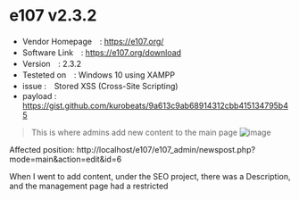 # e107 v2.3.2 

+ Vendor Homepage　: https://e107.org/
+ Software Link　: https://e107.org/download
+ Version　: 2.3.2
+ Testeted on　: Windows 10 using XAMPP
+ issue :　Stored XSS (Cross-Site Scripting)
+ payload : https://gist.github.com/kurobeats/9a613c9ab68914312cbb415134795b45

> This is where admins add new content to the main page
![image](https://github.com/Trinity-SYT-SECURITY/XSS_vuln_issue/assets/96654161/ae4716e9-1395-4c4b-8d87-9cd8d8e46c4f)

Affected position:
http://localhost/e107/e107_admin/newspost.php?mode=main&action=edit&id=6

When I went to add content, under the SEO project, there was a Description, and the management page had a restricted <script> string format, so I had to use other XSS scripts to bypass the restriction

![image](https://github.com/Trinity-SYT-SECURITY/XSS_vuln_issue/assets/96654161/03369764-30b8-492a-8293-22f5cafb42dc)
  
![image](https://github.com/Trinity-SYT-SECURITY/XSS_vuln_issue/assets/96654161/a20dd002-4bda-4469-858f-795441984f06)

After pressing update. 

It will return to the previous page http://localhost/e107/e107_admin/newspost.php?mode=main&action=list , and you can see that the content just typed in Description will be displayed

https://github.com/Trinity-SYT-SECURITY/XSS_vuln_issue/assets/96654161/b1068704-a64b-4bdd-8263-72e2240971e6

![image](https://github.com/Trinity-SYT-SECURITY/XSS_vuln_issue/assets/96654161/96a156fd-ca60-4d5c-b931-eea30591ffd7)
  
**Refer to github's XSS Vectors Cheat Sheet, some will work, some will be blocked**
  
```"><h1><IFRAME SRC="javascript:alert('XSS');"></IFRAME>">123</h1>```
  
+ This is the screen displayed on the front end
![image](https://github.com/Trinity-SYT-SECURITY/XSS_vuln_issue/assets/96654161/d824aa58-28c9-4e63-a545-cdbc05dfec7a)

------
This is another XSS-affected location on the platform

When I use XSS syntax in the "Custom Button Text" field under the "Menu options" section in the page list, the front-end page will display the payload that I just entered.

+ Pages : http://localhost/e107/e107_admin/cpage.php?mode=page&action=list
  
```"><h1><iframe src="#---sanitized---#"></iframe>">12345meow</h1>```  
![image](https://github.com/Trinity-SYT-SECURITY/XSS_vuln_issue/assets/96654161/d04c5e71-4215-4fe4-a2cc-2fdc8ec0e0d5)

POC:

https://github.com/Trinity-SYT-SECURITY/XSS_vuln_issue/assets/96654161/e6ae515c-57a4-4d2b-8c43-b72990818cfc


